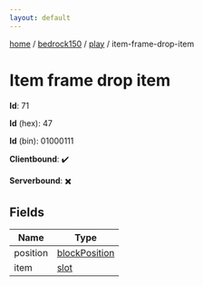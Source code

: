 ```yaml
---
layout: default
---
```


[home](/)  /  [bedrock150](/protocol/bedrock150)  /  [play](/protocol/bedrock150/play)  /  item-frame-drop-item

# Item frame drop item

**Id**: 71

**Id** (hex): 47

**Id** (bin): 01000111

**Clientbound**: ✔️

**Serverbound**: ✖️

## Fields

Name | Type
---|---
position | [blockPosition](/protocol/bedrock150/types/block-position)
item | [slot](/protocol/bedrock150/types/slot)

